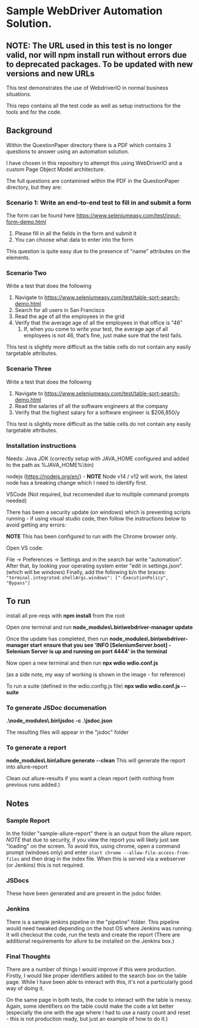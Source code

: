 # Sample WebDriver Automation Solution.

## NOTE: The URL used in this test is no longer valid, nor will npm install run without errors due to deprecated packages.  To be updated with new versions and new URLs

This test demonstrates the use of WebdriverIO in normal business situations.

This repo contains all the test code as well as setup instructions for the tools and for the code.

## Background

Within the QuestionPaper directory there is a PDF which contains 3 questions to answer using an automation solution.

I have chosen in this repository to attempt this using WebDriverIO and a custom Page Object Model architecture.

The full questions are containined within the PDF in the QuestionPaper directory, but they are:

### Scenario 1: Write an end-to-end test to fill in and submit a form

The form can be found here https://www.seleniumeasy.com/test/input-form-demo.html

1. Please fill in all the fields in the form and submit it
2. You can choose what data to enter into the form

This question is quite easy due to the presence of "name" attributes on the elements.

### Scenario Two

Write a test that does the following

1. Navigate to https://www.seleniumeasy.com/test/table-sort-search-demo.html
2. Search for all users in San Francisco
3. Read the age of all the employees in the grid
4. Verify that the average age of all the employees in that office is "46"
   1. If, when you come to write your test, the average age of all employees is not 46, that’s fine, just make sure that the test fails.

This test is slightly more difficult as the table cells do not contain any easily targetable attributes.

### Scenario Three

Write a test that does the following

1. Navigate to https://www.seleniumeasy.com/test/table-sort-search-demo.html
2. Read the salaries of all the software engineers at the company
3. Verify that the highest salary for a software engineer is $206,850/y

This test is slightly more difficult as the table cells do not contain any easily targetable attributes.

### Installation instructions

Needs:
Java JDK (correctly setup with JAVA_HOME configured and added to the path as %JAVA_HOME%\bin)

nodejs (https://nodejs.org/en/) - **NOTE** Node v14 / v12 will work, the latest node has a breaking change which I need to identify first.

VSCode (Not required, but recomended due to multiple command prompts needed)

There has been a security update (on windows) which is preventing scripts running - if using visual studio code, then follow the instructions below to avoid getting any errors:

**NOTE** This has been configured to run with the Chrome browser only.

Open VS code:

File -> Preferences -> Settings and in the search bar write "automation".
After that, by looking your operating system enter "edit in settings.json". (which will be windows)
Finally, add the following b/n the braces:
`"terminal.integrated.shellArgs.windows": ["-ExecutionPolicy", "Bypass"]`

## To run

install all pre-reqs with **npm install** from the root

Open one terminal and run **node_modules\\.bin\\webdriver-manager update**

Once the update has completed, then run **node_modules\\.bin\\webdriver-manager start**
**ensure that you see 'INFO [SeleniumServer.boot] - Selenium Server is up and running on port 4444' in the terminal**

Now open a new terminal and then run **npx wdio wdio.conf.js**

(as a side note, my way of working is shown in the image - for reference)

To run a suite (defined in the wdio.config.js file)
**npx wdio wdio.conf.js --suite <suiteName>**

### To generate JSDoc documenation

**.\node_modules\\.bin\jsdoc -c .\jsdoc.json**

The resulting files will appear in the "jsdoc" folder

### To generate a report

**node_modules\\.bin\\allure generate --clean**
This will generate the report into allure-report

Clean out allure-results if you want a clean report (with nothing from previous runs added.)

## Notes

### Sample Report

In the folder "sample-allure-report" there is an output from the allure report.  *NOTE* that due to security, if you view the report you will likely just see "loading" on the screen.  To avoid this, using chrome, open a command prompt (windows only) and enter `start chrome --allow-file-access-from-files` and then drag in the index file.  When this is served via a webserver (or Jenkins) this is not required.
   
### JSDocs

These have been generated and are present in the jsdoc folder.

### Jenkins

There is a sample jenkins pipeline in the "pipeline" folder. This pipeline would need tweaked depending on the host OS where Jenkins was running. It will checkout the code, run the tests and create the report (There are additional requirements for allure to be installed on the Jenkins box.)
  
### Final Thoughts

There are a number of things I would improve if this were production. Firstly, I would like proper identifiers added to the search box on the table page. While I have been able to interact with this, it's not a particularly good way of doing it.

On the same page in both tests, the code to interact with the table is messy. Again, some identifiers on the table could make the code a lot better (especially the one with the age where I had to use a nasty count and reset - this is not production ready, but just an example of how to do it.)
